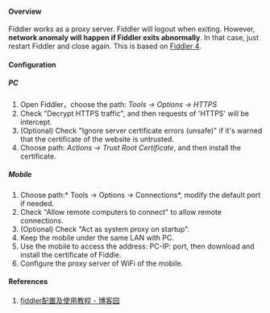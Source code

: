 #### Overview

Fiddler works as a proxy server. Fiddler will logout when exiting. However, **network anomaly will happen if Fiddler exits abnormally**. In that case, just restart Fiddler and close again. This is based on [Fiddler 4](https://www.telerik.com/fiddler).

#### Configuration

##### PC

1. Open Fiddler，choose the path: *Tools -> Options -> HTTPS*
2. Check "Decrypt HTTPS traffic", and then requests of 'HTTPS' will be intercept.
3. (Optional) Check "Ignore server certificate errors (unsafe)" if it's warned that the certificate of the website is untrusted.
4. Choose path: *Actions -> Trust Root Certificate*, and then install the certificate.

##### Mobile

1. Choose path:* Tools -> Options -> Connections*, modify the default port if needed.
2. Check "Allow remote computers to connect" to allow remote connections.
3. (Optional) Check "Act as system proxy on startup".
3. Keep the mobile under the same LAN with PC.
4. Use the mobile to access the address: PC-IP: port, then download and install the certificate of Fiddle.
5. Configure the proxy server of WiFi of the mobile.

#### References

1. [fiddler配置及使用教程 - 博客园](https://www.cnblogs.com/woaixuexi9999/p/9247705.html)